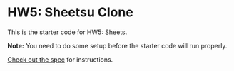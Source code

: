 # HW5: Sheetsu Clone

This is the starter code for HW5: Sheets.

**Note:** You need to do some setup before the starter code will run properly.

[Check out the spec](https://web.stanford.edu/class/archive/cs/cs193x/cs193x.1176/homework/5-sheets) for instructions.
